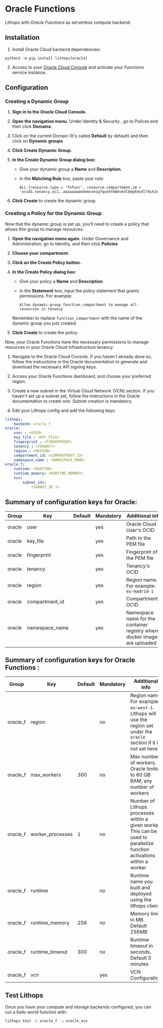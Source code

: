 # Oracle Functions

Lithops with *Oracle Functions* as serverless compute backend.

## Installation

1. Install Oracle Cloud backend dependencies:
```
python3 -m pip install lithops[oracle]
```

2. Access to your [Oracle Cloud Console](https://cloud.oracle.com/) and activate your Functions service instance.

## Configuration


### Creating a Dynamic Group

1. **Sign in to the Oracle Cloud Console.** 

2. **Open the navigation menu.** Under Identity & Security , go to Polices and then click **Domains**.

3. Click on the current Domain (It's called **Default** by default) and then click on **Dynamic groups**

3. **Click Create Dynamic Group.**

4. **In the Create Dynamic Group dialog box:**

    - Give your dynamic group a **Name** and **Description**.
  
    - In the **Matching Rule** box, paste your rule:

        ```
        ALL {resource.type = 'fnfunc', resource.compartment.id = 'ocid1.tenancy.oc1..aaaaaaaaedomxxeig7qoo5fmbbvkdlbmp6dsdl74sh2so32zk3wxnc2dosla'}
        ```
    
5. **Click Create** to create the dynamic group.

### Creating a Policy for the Dynamic Group

Now that the dynamic group is set up, you'll need to create a policy that allows this group to manage resources.

1. **Open the navigation menu again.** Under Governance and Administration, go to Identity, and then click **Policies**.

2. **Choose your compartment.**

3. **Click on the Create Policy button.**

4. **In the Create Policy dialog box:**

    - Give your policy a **Name** and **Description**.
    
    - In the **Statement** box, input the policy statement that grants permissions. For example:

        ```
        Allow dynamic-group function_compartment to manage all-resources in tenancy
        ```
    
    Remember to replace `function_compartment` with the name of the dynamic group you just created.
    
5. **Click Create** to create the policy.

Now, your Oracle Functions have the necessary permissions to manage resources in your Oracle Cloud Infrastructure tenancy.



1. Navigate to the Oracle Cloud Console. If you haven't already done so, follow the instructions in the Oracle documentation to generate and download the necessary API signing keys.

2. Access your Oracle Functions dashboard, and choose your preferred region.

3. Create a new subnet in the Virtual Cloud Network (VCN) section. If you haven't set up a subnet yet, follow the instructions in the Oracle documentation to create one. Subnet creation is mandatory.

4. Edit your Lithops config and add the following keys:

```yaml
lithops:
    backend: oracle_f
oracle:
    user : <USER>
    key_file : <KEY_FILE>
    fingerprint : <FINGERPRINT>
    tenancy : <TENANCY>
    region : <REGION>
    compartment_id: <COMPARTMENT_ID>
    namespace_name : <NAMESPACE_NAME>
oracle_f:
    runtime: <RUNTIME>
    runtime_memory: <RUNTIME_MEMORY>
    vcn:
        subnet_ids:
            <SUBNET_ID 1>
```


## Summary of configuration keys for Oracle:


|Group|Key|Default|Mandatory|Additional info|
|---|---|---|---|---|
|oracle | user | |yes |  Oracle Cloud User's OCID |
|oracle | key_file | |yes | Path to the PEM file |
|oracle | fingerprint | |yes | Fingerprint of the PEM file |
|oracle | tenancy | |yes | Tenancy's OCID |
|oracle | region | |yes | Region name. For example: `eu-madrid-1` |
|oracle | compartment_id | |yes | Compartment's OCID |
|oracle | namespace_name | |yes | Namespace name for the container registry where docker images are uploaded |


## Summary of configuration keys for Oracle Functions :

|Group|Key|Default|Mandatory|Additional info|
|---|---|---|---|---|
|oracle_f | region | |no | Region name. For example: `eu-west-1`. Lithops will use the region set under the `oracle` section if it is not set here |
|oracle_f | max_workers | 300 | no | Max number of workers. Oracle limits to 60 GB RAM, any number of workers  |
|oracle_f | worker_processes | 1 | no | Number of Lithops processes within a given worker. This can be used to parallelize function activations within a worker |
|oracle_f | runtime |  |no | Runtime name you built and deployed using the lithops client|
|oracle_f | runtime_memory | 256 |no | Memory limit in MB. Default 256MB |
|oracle_f | runtime_timeout | 300 |no | Runtime timeout in seconds. Default 5 minutes |
|oracle_f | vcn |  |yes | VCN Configuration |



## Test Lithops
Once you have your compute and storage backends configured, you can run a hello world function with:

```bash
lithops test -b oracle_f -s oracle_oss
```